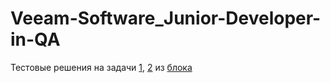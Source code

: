 # Veeam-Software_Junior-Developer-in-QA

Тестовые решения на задачи [1](https://github.com/fattybobcat/Veeam-Software_Junior-Developer-in-QA/blob/main/task_1.py), [2](https://github.com/fattybobcat/Veeam-Software_Junior-Developer-in-QA/blob/main/task_2.py) из [блока](https://github.com/fattybobcat/Veeam-Software_Junior-Developer-in-QA/blob/main/QA%20Automation%20Engineer%20(update%202020-03-15).docx)
